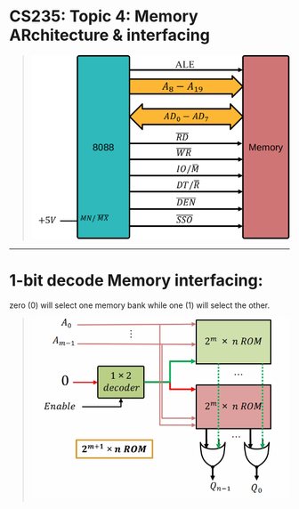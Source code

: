 # CS235: Topic 4: Memory ARchitecture & interfacing 
<!--- 
> <img src="memory modes.png" width="400" height="300" />
--->

> <img src="8088mem.png"  />

____
# 1-bit decode Memory interfacing:

zero (0) will select one memory bank while one (1) will select the other. 

> <img src="memory2bit.gif" />


